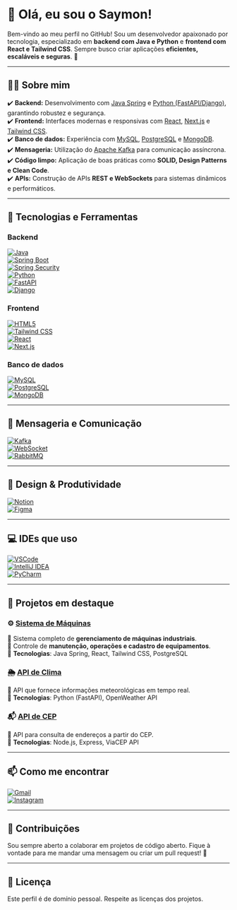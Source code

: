 # 👋 Olá, eu sou o Saymon!  

Bem-vindo ao meu perfil no GitHub! Sou um desenvolvedor apaixonado por tecnologia, especializado em **backend com Java e Python** e **frontend com React e Tailwind CSS**. Sempre busco criar aplicações **eficientes, escaláveis e seguras**. 🚀  

---

## 🧑‍💻 Sobre mim  

✔️ **Backend:** Desenvolvimento com [Java Spring](https://spring.io/) e [Python (FastAPI/Django)](https://www.python.org/), garantindo robustez e segurança.  
✔️ **Frontend:** Interfaces modernas e responsivas com [React](https://react.dev/), [Next.js](https://nextjs.org/) e [Tailwind CSS](https://tailwindcss.com/).  
✔️ **Banco de dados:** Experiência com [MySQL](https://www.mysql.com/), [PostgreSQL](https://www.postgresql.org/) e [MongoDB](https://www.mongodb.com/).  
✔️ **Mensageria:** Utilização do [Apache Kafka](https://kafka.apache.org/) para comunicação assíncrona.  
✔️ **Código limpo:** Aplicação de boas práticas como **SOLID, Design Patterns e Clean Code**.  
✔️ **APIs:** Construção de APIs **REST e WebSockets** para sistemas dinâmicos e performáticos.  

---

## 🚀 Tecnologias e Ferramentas  

### **Backend**  
[![Java](https://img.shields.io/badge/-Java-007396?style=for-the-badge&logo=openjdk&logoColor=white)](https://openjdk.org/)  
[![Spring Boot](https://img.shields.io/badge/-Spring-6DB33F?style=for-the-badge&logo=spring&logoColor=white)](https://spring.io/projects/spring-boot)  
[![Spring Security](https://img.shields.io/badge/-Spring%20Security-6DB33F?style=for-the-badge&logo=springsecurity&logoColor=white)](https://spring.io/projects/spring-security)  
[![Python](https://img.shields.io/badge/-Python-3776AB?style=for-the-badge&logo=python&logoColor=white)](https://www.python.org/)  
[![FastAPI](https://img.shields.io/badge/-FastAPI-009688?style=for-the-badge&logo=fastapi&logoColor=white)](https://fastapi.tiangolo.com/)  
[![Django](https://img.shields.io/badge/-Django-092E20?style=for-the-badge&logo=django&logoColor=white)](https://www.djangoproject.com/)  

### **Frontend**  
[![HTML5](https://img.shields.io/badge/-HTML5-E34F26?style=for-the-badge&logo=html5&logoColor=white)](https://developer.mozilla.org/en-US/docs/Web/HTML)  
[![Tailwind CSS](https://img.shields.io/badge/-Tailwind%20CSS-06B6D4?style=for-the-badge&logo=tailwindcss&logoColor=white)](https://tailwindcss.com/)  
[![React](https://img.shields.io/badge/-React-61DAFB?style=for-the-badge&logo=react&logoColor=white)](https://react.dev/)  
[![Next.js](https://img.shields.io/badge/-Next.js-000000?style=for-the-badge&logo=nextdotjs&logoColor=white)](https://nextjs.org/)  

### **Banco de dados**  
[![MySQL](https://img.shields.io/badge/-MySQL-4479A1?style=for-the-badge&logo=mysql&logoColor=white)](https://www.mysql.com/)  
[![PostgreSQL](https://img.shields.io/badge/-PostgreSQL-336791?style=for-the-badge&logo=postgresql&logoColor=white)](https://www.postgresql.org/)  
[![MongoDB](https://img.shields.io/badge/-MongoDB-47A248?style=for-the-badge&logo=mongodb&logoColor=white)](https://www.mongodb.com/)  

---

## 💬 Mensageria e Comunicação  
[![Kafka](https://img.shields.io/badge/-Kafka-231F20?style=for-the-badge&logo=apachekafka&logoColor=white)](https://kafka.apache.org/)  
[![WebSocket](https://img.shields.io/badge/-WebSocket-4D8CF0?style=for-the-badge&logo=websocket&logoColor=white)](https://developer.mozilla.org/en-US/docs/Web/API/WebSockets_API)  
[![RabbitMQ](https://img.shields.io/badge/-RabbitMQ-FF6600?style=for-the-badge&logo=rabbitmq&logoColor=white)](https://www.rabbitmq.com/)  

---

## 🎨 Design & Produtividade  
[![Notion](https://img.shields.io/badge/-Notion-000000?style=for-the-badge&logo=notion&logoColor=white)](https://www.notion.so/)  
[![Figma](https://img.shields.io/badge/-Figma-F24E1E?style=for-the-badge&logo=figma&logoColor=white)](https://www.figma.com/)  

---

## 💻 IDEs que uso  
[![VSCode](https://img.shields.io/badge/-VSCode-007ACC?style=for-the-badge&logo=visualstudiocode&logoColor=white)](https://code.visualstudio.com/)  
[![IntelliJ IDEA](https://img.shields.io/badge/-IntelliJ%20IDEA-000000?style=for-the-badge&logo=intellijidea&logoColor=white)](https://www.jetbrains.com/idea/)  
[![PyCharm](https://img.shields.io/badge/-PyCharm-000000?style=for-the-badge&logo=pycharm&logoColor=white)](https://www.jetbrains.com/pycharm/)  

---

## 📂 Projetos em destaque  

### ⚙️ [Sistema de Máquinas](https://github.com/SaymonTheDev7/MachineSystem)  
🔹 Sistema completo de **gerenciamento de máquinas industriais**.  
🔹 Controle de **manutenção, operações e cadastro de equipamentos**.  
🔹 **Tecnologias**: Java Spring, React, Tailwind CSS, PostgreSQL  

### 🌦️ [API de Clima](https://apiconsultweather.vercel.app)  
🔹 API que fornece informações meteorológicas em tempo real.  
🔹 **Tecnologias**: Python (FastAPI), OpenWeather API  

### 📬 [API de CEP](https://apiconsultcep.vercel.app)  
🔹 API para consulta de endereços a partir do CEP.  
🔹 **Tecnologias**: Node.js, Express, ViaCEP API  

---

## 📫 Como me encontrar  
[![Gmail](https://img.shields.io/badge/-saymonoliveiracastro@gmail.com-D14836?style=for-the-badge&logo=gmail&logoColor=white)](mailto:saymonoliveiracastro@gmail.com)  
[![Instagram](https://img.shields.io/badge/-@oliveirasaymonn-E4405F?style=for-the-badge&logo=instagram&logoColor=white)](https://instagram.com/oliveirasaymonn)  

---

## 🤝 Contribuições  
Sou sempre aberto a colaborar em projetos de código aberto. Fique à vontade para me mandar uma mensagem ou criar um pull request! 🚀  

---

## 📜 Licença  
Este perfil é de domínio pessoal. Respeite as licenças dos projetos.  

